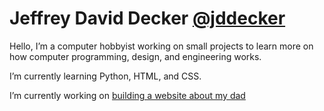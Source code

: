 # Jeffrey David Decker [@jddecker](https://github.com/jddecker)

Hello, I’m a computer hobbyist working on small projects to learn more on how computer programming, design, and engineering works.

I’m currently learning Python, HTML, and CSS.

I’m currently working on [building a website about my dad](https://fldecker.com)


<!--
### Hi there 👋

**jddecker/jddecker** is a ✨ _special_ ✨ repository because its `README.md` (this file) appears on your GitHub profile.

Here are some ideas to get you started:

- 🔭 I’m currently working on ...
- 🌱 I’m currently learning ...
- 👯 I’m looking to collaborate on ...
- 🤔 I’m looking for help with ...
- 💬 Ask me about ...
- 📫 How to reach me: ...
- 😄 Pronouns: ...
- ⚡ Fun fact: ...
-->
